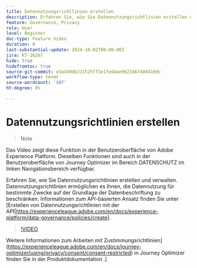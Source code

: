 ```yaml
---
title: Datennutzungsrichtlinien erstellen
description: Erfahren Sie, wie Sie Datennutzungsrichtlinien erstellen und verwalten.
feature: Governance, Privacy
role: User
level: Beginner
doc-type: Feature Video
duration: 0
last-substantial-update: 2024-10-02T00:00:00Z
jira: KT-16267
hide: true
hidefromtoc: true
source-git-commit: e3a349db221525ff3e1fed4ae962166740d419dc
workflow-type: tm+mt
source-wordcount: '107'
ht-degree: 0%

---
```



# Datennutzungsrichtlinien erstellen

>>[!NOTE]
>>
Das Video zeigt diese Funktion in der Benutzeroberfläche von Adobe Experience Platform. Dieselben Funktionen sind auch in der Benutzeroberfläche von Journey Optimizer im Bereich DATENSCHUTZ im linken Navigationsbereich verfügbar.

Erfahren Sie, wie Sie Datennutzungsrichtlinien erstellen und verwalten. Datennutzungsrichtlinien ermöglichen es Ihnen, die Datennutzung für bestimmte Zwecke auf der Grundlage der Datenbeschriftung zu beschränken. Informationen zum API-basierten Ansatz finden Sie unter [Erstellen von Datennutzungsrichtlinien mit der API|https://experienceleague.adobe.com/en/docs/experience-platform/data-governance/policies/create].

>[!VIDEO](https://video.tv.adobe.com/v/32977/?learn=on)

Weitere Informationen zum Arbeiten mit Zustimmungsrichtlinien](https://experienceleague.adobe.com/en/docs/journey-optimizer/using/privacy/consent/consent-restricted) in Journey Optimizer finden Sie in der Produktdokumentation .[
